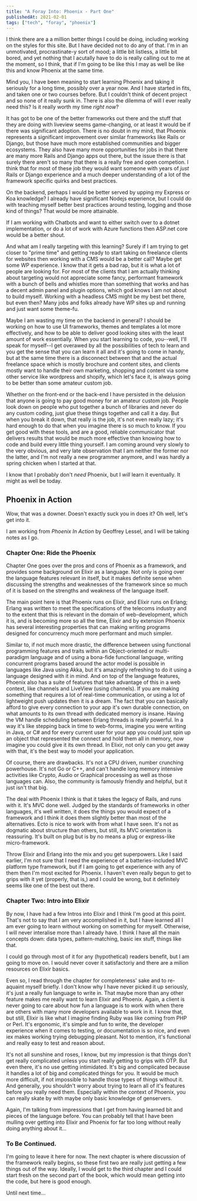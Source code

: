 ```yaml
---
title: "A Foray Into: Phoenix - Part One"
publishedAt: 2021-02-01
tags: ["tech", "foray", "phoenix"]
---
```


I think there are a a million better things I could be doing, including working on the styles for this site. But I have decided not to do any of that. I'm in an unmotivated, procrastinate-y sort of mood; a little bit listless, a little bit bored, and yet nothing that I acutally have to do is really calling out to me at the moment, so I think, that if I'm going to be like this I may as well be like this and know Phoenix at the same time.

Mind you, I have been meaning to start learning Phoenix and taking it seriously for a long time, possibly over a year now. And I have started in fits, and taken one or two courses before. But I couldn't think of decent project and so none of it really sunk in. There is also the dilemma of will I ever really need this? Is it really worth my time _right now_?

It has got to be one of the better frameworks out there and the stuff that they are doing with liveview seems game-changing, or at least it would be if there was significant adoption. There is no doubt in my mind, that Phoenix represents a significant improvement over similar frameworks like Rails or Django, but those have much more established communities and bigger ecosystems. They also have many more opportunities for jobs in that there are many more Rails and Django apps out there, but the issue there is that surely there aren't so many that there is a really free and open competion. I think that for most of these job they would want someone with years of _just_ Rails or Django experience and a much deeper understanding of a lot of the framework specific quirks and best practices.

On the backend, perhaps I would be better served by upping my Express or Koa knowledge? I already have significant Nodejs experience, but I could do with teaching myself better best practices around testing, logging and those kind of things? That would be more attainable.

If I am working with Chatbots and want to either switch over to a dotnet implementation, or do a lot of work with Azure functions then ASP.net core would be a better shout.

And what am I really targeting with this learning? Surely if I am trying to get closer to "prime time" and getting ready to start taking on freelance clients for websites then working with a CMS would be a better call? Maybe get some WP experience. I know that it gets a bad rap, but it is what a lot of people are looking for. For most of the clients that I am actually thinking about targeting would not appreciate some fancy, performant framework with a bunch of bells and whistles more than something that works and has a decent admin panel and plugin options, which god knows I am not about to build myself. Working with a headless CMS might be my best bet there, but even then? Many jobs and folks already have WP sites up and running and just want some theme-fu.

Maybe I am wasting my time on the backend in general? I should be working on how to use UI frameworks, themes and templates a lot more effectively, and how to be able to deliver good looking sites with the least amount of work essentially. When you start learning to code, you--well, I'll speak for myself--I get overawed by all the possibilities of tech to learn and you get the sense that you can learn it all and it's going to come in handy, but at the same time there is a disconnect between that and the actual freelance space which is mostly brochure and content sites, and clients mostly want to handle their own marketing, shopping and content via some other service like wordpress and shopify, which let's face it, is always going to be better than some amateur custom job.

Whether on the front-end or the back-end I have persisted in the delusion that anyone is going to pay good money for an amateur custom job. People look down on people who put together a bunch of libraries and never do any custom coding, just glue these things together and call it a day. But when you break it down, that really is the job, it's not even really lazy; it's hard enough to do that when you imagine there is so much to know. If you get good with these tools, and are a good, reliable communicator that delivers results that would be much more effective than knowing how to code and build every little thing yourself. I am coming around very slowly to the very obvious, and very late observation that I am neither the former nor the latter, and I'm not really a new programmer anymore, and I was hardly a spring chicken when I started at that.

I know that I probably don't _need_ Phoenix, but I _will_ learn it eventually. It might as well be today.

## Phoenix in Action

Wow, that was a downer. Doesn't exactly suck you in does it? Oh well, let's get into it.

I am working from _Phoenix In Action_ by Geoffrey Lessel, and I will be taking notes as I go.

### Chapter One: Ride the Phoenix

Chapter One goes over the pros and cons of Phoenix as a framework, and provides some background on Elixir as a language. Not only is going over the language features relevant in itself, but it makes definite sense when discussing the strengths and weaknesses of the framework since so much of it is based on the strengths and weakness of the language itself.

The main point here is that Phoenix runs on Elixir, and Elixir runs on Erlang; Erlang was written to meet the specifications of the telecoms industry and to the extent that this is relevant in the domain of web-development, which it is, and is becoming more so all the time, Elixir and by extension Phoenix has several interesting properties that can making writing programs designed for concurrency much more performant and much simpler.

Similar to, if not much more drastic, the difference between using functional programming features and traits within an Object-oriented or multi-paradigm language and of using a bona-fide functional language, writing concurrent programs based around the actor model is possible in languages like Java using Akka, but it's amazingly refreshing to do it using a language designed with it in mind. And on top of the language features, Phoenix also has a suite of features that take advantage of this in a web context, like channels and LiveView (using channels). If you are making something that requires a lot of real-time communication, or using a lot of lightweight push updates then it is a dream. The fact that you can basically afford to give every connection to your app it's own durable connection, on what amounts to its own thread with dedicated memory is insane. Having the VM handle scheduling between Erlang threads is really powerful. In a way it's like stepping back in time to web-forms, imagine you were writing in Java, or C# and for every current user for your app you could just spin up an object that represented the connect and hold them all in memory, now imagine you could give it its own thread. In Elixir, not only can you get away with that, it's the best way to model your application.

Of course, there are drawbacks. It's not a CPU driven, number crunching powerhouse. It's not Go or C++, and can't handle long memory intensive activities like Crypto, Audio or Graphical processing as well as those languages can. Also, the community is famously friendly and helpful, but it just isn't that big.

The deal with Phoenix I think is that it takes the legacy of Rails, and runs with it. It's MVC done well. Judged by the standards of frameworks in other languages, it's well written, it does the things you would expect of a framework and I think it does them slightly better than most of the alternatives. Ecto is nice to work with from what I have seen. It's not as dogmatic about structure than others, but still, its MVC orientation is reassuring. It's built on plug but is by no means a plug or express-like micro-framework.

Throw Elixir and Erlang into the mix and you get superpowers. Like I said earlier, I'm not sure that I need the experience of a batteries-included MVC platform type framework, but if I am going to get experience with any of them then I'm most excited for Phoenix. I haven't even really begun to get to grips with it yet (properly, that is,) and I could be wrong, but it definitely seems like one of the best out there.

### Chapter Two: Intro into Elixir

By now, I have had a few Intros into Elixir and I think I'm good at this point. That's not to say that I am very accomplished in it, but I have learned all I am ever going to learn without working on something for myself. Otherwise, I will never interalise more than I already have. I think I have all the main concepts down: data types, pattern-matching, basic iex stuff, things like that.

I could go through most of it for any (hypothetical) readers benefit, but I am going to move on. I would never cover it satisfactoriy and there are a milion resources on Elixir basics.

Even so, I read through the chapter for completeness' sake and to re-aquaint myself briefly. I don't know why I have never picked it up seriously, it's just a really fun language to write in. That maybe more than any other feature makes me really want to learn Elixir and Phoenix. Again, a client is never going to care about how fun a language is to work with when there are others with many more developers available to work in it. I know that, but still, Elixir is like what I imagine finding Ruby was like coming from PHP or Perl. It's ergonomic, it's simple and fun to write, the developer experience when it comes to testing, or documentation is so nice, and even iex makes working trying debugging pleasant. Not to mention, it's functional and really easy to test and reason about.

It's not all sunshine and roses, I know, but my impression is that things don't get really complicated unless you start really getting to grips with OTP. But even there, it's no use getting intimidated. It's big and complicated because it handles a lot of big and complicated things for you. It would be much more difficult, if not impossible to handle those types of things without it. And generally, you shouldn't worry about trying to learn all of it's features before you really need them. Especially within the context of Phoenix, you can really skate by with maybe only basic knowledge of genservers.

Again, I'm talking from impressions that I get from having learned bit and pieces of the language before. You can probably tell that I have been mulling over getting into Elixir and Phoenix for far too long without really doing anything about it...

### To Be Continued.

I'm going to leave it here for now. The next chapter is where discussion of the framework really begins, so these first two are really just getting a few things out of the way. Ideally, I would get to the third chapter and I could start fresh on the second part of the book, which would mean getting into the code, but here is good enough.

Until next time...

